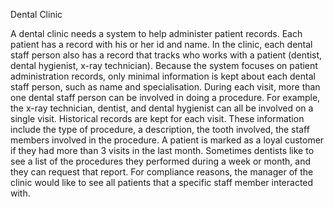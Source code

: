 
Dental Clinic

A dental clinic needs a system to help administer patient records. Each patient has a record with his or her id and name.
In the clinic, each dental staff person also has a record that tracks who works with a patient (dentist, dental hygienist, x-ray technician). Because the system focuses on patient administration records, only minimal information is kept about each dental staff person, such as name and specialisation.
During each visit, more than one dental staff person can be involved in doing a procedure. For example, the x-ray technician, dentist, and dental hygienist can all be involved on a single visit. Historical records are kept for each visit. These information include the type of procedure, a description, the tooth involved, the staff members involved in the procedure.
A patient is marked as a loyal customer if they had more than 3 visits in the last month.
Sometimes dentists like to see a list of the procedures they performed during a week or month, and they can request that report.
For compliance reasons, the manager of the clinic would like to see all patients that a specific staff member interacted with.